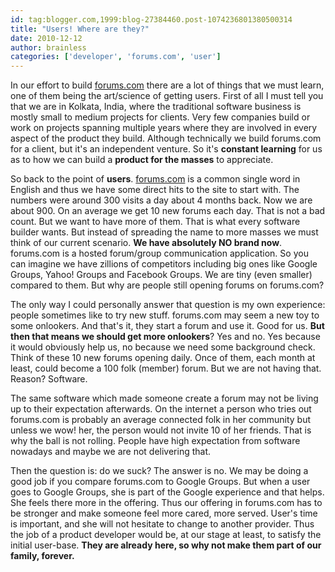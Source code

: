 ```yaml
---
id: tag:blogger.com,1999:blog-27384460.post-1074236801380500314
title: "Users! Where are they?"
date: 2010-12-12
author: brainless
categories: ['developer', 'forums.com', 'user']
---
```


In our effort to build [forums.com](http://forums.com) there are a lot of things that we must learn, one of them being the art/science of getting users. First of all I must tell you that we are in Kolkata, India, where the traditional software business is mostly small to medium projects for clients. Very few companies build or work on projects spanning multiple years where they are involved in every aspect of the product they build. Although technically we build forums.com for a client, but it's an independent venture. So it's **constant learning** for us as to how we can build a **product for the masses** to appreciate.

So back to the point of **users**. [forums.com](http://forums.com) is a common single word in English and thus we have some direct hits to the site to start with. The numbers were around 300 visits a day about 4 months back. Now we are about 900. On an average we get 10 new forums each day. That is not a bad count. But we want to have more of them. That is what every software builder wants. But instead of spreading the name to more masses we must think of our current scenario. **We have absolutely NO brand now**. forums.com is a hosted forum/group communication application. So you can imagine we have zillions of competitors including big ones like Google Groups, Yahoo! Groups and Facebook Groups. We are tiny (even smaller) compared to them. But why are people still opening forums on forums.com?

The only way I could personally answer that question is my own experience: people sometimes like to try new stuff. forums.com may seem a new toy to some onlookers. And that's it, they start a forum and use it. Good for us. **But then that means we should get more onlookers**? Yes and no. Yes because it would obviously help us, no because we need some background check. Think of these 10 new forums opening daily. Once of them, each month at least, could become a 100 folk (member) forum. But we are not having that. Reason? Software.

The same software which made someone create a forum may not be living up to their expectation afterwards. On the internet a person who tries out forums.com is probably an average connected folk in her community but unless we wow! her, the person would not invite 10 of her friends. That is why the ball is not rolling. People have high expectation from software nowadays and maybe we are not delivering that.

Then the question is: do we suck? The answer is no. We may be doing a good job if you compare forums.com to Google Groups. But when a user goes to Google Groups, she is part of the Google experience and that helps. She feels there more in the offering. Thus our offering in forums.com has to be stronger and make someone feel more cared, more served. User's time is important, and she will not hesitate to change to another provider. Thus the job of a product developer would be, at our stage at least, to satisfy the initial user-base. **They are already here, so why not make them part of our family, forever.**